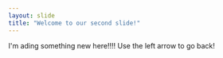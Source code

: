 ```yaml
---
layout: slide
title: "Welcome to our second slide!"
---
```

I'm ading something new here!!!!
Use the left arrow to go back!
